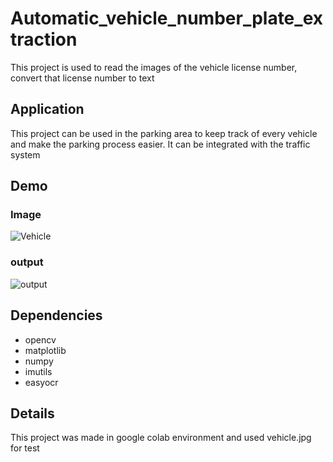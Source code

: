 # Automatic_vehicle_number_plate_extraction

This project is used to read the images of the vehicle license number, convert that license number to text 

## Application
This project can be used in the parking area to keep track of every vehicle and make the parking process easier. It can be integrated with the traffic system

## Demo

### Image

![Vehicle](https://github.com/amiyakumarsahu/Automatic_vehicle_number_plate_extraction/assets/22185755/31f4a2ac-0a60-41e9-a648-1b783fcae5bb)

### output

![output](https://github.com/amiyakumarsahu/Automatic_vehicle_number_plate_extraction/assets/22185755/71219f9c-5d08-4288-97ca-49a5eee1b19f)

## Dependencies

 - opencv
 - matplotlib 
 - numpy
 - imutils
 - easyocr
## Details
This project was made in google colab environment and used vehicle.jpg for test
